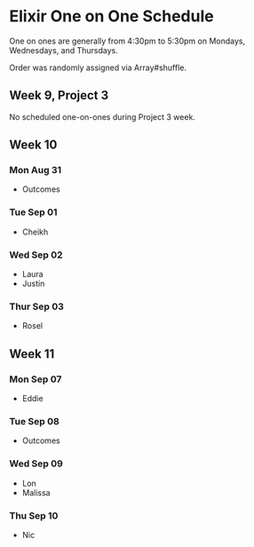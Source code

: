 # Elixir One on One Schedule

One on ones are generally from 4:30pm to 5:30pm on Mondays, Wednesdays, and Thursdays.

Order was randomly assigned via Array#shuffle.

## Week 9, Project 3

No scheduled one-on-ones during Project 3 week.

## Week 10

### Mon Aug 31

- Outcomes

### Tue Sep 01

- Cheikh

### Wed Sep 02

- Laura
- Justin

### Thur Sep 03

- Rosel

##  Week 11

### Mon Sep 07

- Eddie

### Tue Sep 08

- Outcomes

### Wed Sep 09

- Lon
- Malissa

### Thu Sep 10

- Nic
